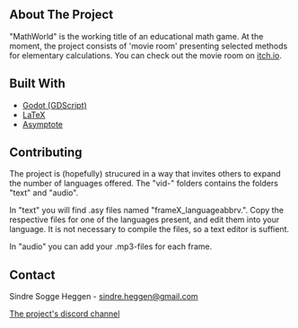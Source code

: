 ## About The Project
"MathWorld" is the working title of an educational math game. At the moment, the project consists of 'movie room' presenting
selected methods for elementary calculations. You can check out the movie room on [itch.io](https://sindrsh.itch.io/videoroom).

## Built With
* [Godot (GDScript)](https://godotengine.org/)
* [LaTeX](https://www.latex-project.org/)
* [Asymptote](https://asymptote.sourceforge.io/)

## Contributing
The project is (hopefully) strucured in a way that invites others to expand the number of languages offered.
The "vid-" folders contains the folders "text" and "audio". 

In "text" you will find .asy files named "frameX_languageabbrv.". Copy the respective files for one of the languages present, and edit them into your 
language. It is not necessary to compile the files, so a text editor is suffient.

In "audio" you can add your .mp3-files for each frame.

<!-- CONTACT -->
## Contact

Sindre Sogge Heggen - sindre.heggen@gmail.com

[The project's discord channel](https://discord.com/channels/938334993191686174/1020401566060134440)
